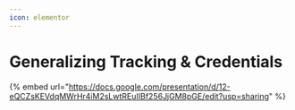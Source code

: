 ```yaml
---
icon: elementor
---
```


# Generalizing Tracking & Credentials



{% embed url="https://docs.google.com/presentation/d/12-eQCZsKEVdqMWrHr4iM2sLwtREuIIBf256JjGM8pGE/edit?usp=sharing" %}
